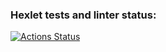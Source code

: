 ### Hexlet tests and linter status:

[![Actions Status](https://github.com/AlexVXA/frontend-project-46/workflows/hexlet-check/badge.svg)](https://github.com/AlexVXA/frontend-project-46/actions)
